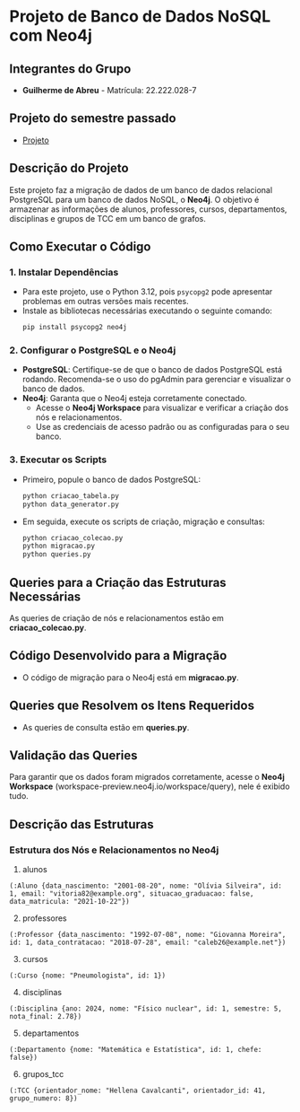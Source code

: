 # Projeto de Banco de Dados NoSQL com Neo4j

## Integrantes do Grupo
- **Guilherme de Abreu** - Matrícula: 22.222.028-7

## Projeto do semestre passado

- [Projeto](https://github.com/GuizinhoAB/Modelo-de-Banco-de-Dados/tree/main)

## Descrição do Projeto
Este projeto faz a migração de dados de um banco de dados relacional PostgreSQL para um banco de dados NoSQL, o **Neo4j**. O objetivo é armazenar as informações de alunos, professores, cursos, departamentos, disciplinas e grupos de TCC em um banco de grafos.

## Como Executar o Código

### 1. Instalar Dependências
- Para este projeto, use o Python 3.12, pois `psycopg2` pode apresentar problemas em outras versões mais recentes.
- Instale as bibliotecas necessárias executando o seguinte comando:
    ```bash
    pip install psycopg2 neo4j
    ```

### 2. Configurar o PostgreSQL e o Neo4j
- **PostgreSQL**: Certifique-se de que o banco de dados PostgreSQL está rodando. Recomenda-se o uso do pgAdmin para gerenciar e visualizar o banco de dados.
- **Neo4j**: Garanta que o Neo4j esteja corretamente conectado.
  - Acesse o **Neo4j Workspace** para visualizar e verificar a criação dos nós e relacionamentos.
  - Use as credenciais de acesso padrão ou as configuradas para o seu banco.

### 3. Executar os Scripts

- Primeiro, popule o banco de dados PostgreSQL:
    ```bash
    python criacao_tabela.py
    python data_generator.py
    ```

- Em seguida, execute os scripts de criação, migração e consultas:
    ```bash
    python criacao_colecao.py
    python migracao.py
    python queries.py
    ```

## Queries para a Criação das Estruturas Necessárias
As queries de criação de nós e relacionamentos estão em **criacao_colecao.py**.

## Código Desenvolvido para a Migração
- O código de migração para o Neo4j está em **migracao.py**.

## Queries que Resolvem os Itens Requeridos
- As queries de consulta estão em **queries.py**.

## Validação das Queries
Para garantir que os dados foram migrados corretamente, acesse o **Neo4j Workspace** (workspace-preview.neo4j.io/workspace/query), nele é exibido tudo.

## Descrição das Estruturas

### Estrutura dos Nós e Relacionamentos no Neo4j

1. alunos

```cypher
(:Aluno {data_nascimento: "2001-08-20", nome: "Olívia Silveira", id: 1, email: "vitoria82@example.org", situacao_graduacao: false, data_matricula: "2021-10-22"})
```

2. professores

```cypher
(:Professor {data_nascimento: "1992-07-08", nome: "Giovanna Moreira", id: 1, data_contratacao: "2018-07-28", email: "caleb26@example.net"})
```

3. cursos

```cypher
(:Curso {nome: "Pneumologista", id: 1})
```

4. disciplinas

```cypher
(:Disciplina {ano: 2024, nome: "Físico nuclear", id: 1, semestre: 5, nota_final: 2.78})

```

5. departamentos

```cypher
(:Departamento {nome: "Matemática e Estatística", id: 1, chefe: false})

```

6. grupos_tcc

```cypher
(:TCC {orientador_nome: "Hellena Cavalcanti", orientador_id: 41, grupo_numero: 8})

```